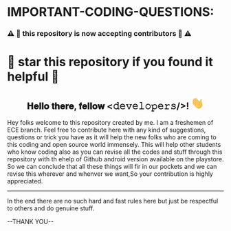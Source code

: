 # IMPORTANT-CODING-QUESTIONS:

  <h3>⚠️ 🚨 this repository is now accepting contributors 🚨 ⚠️</h3>
  <h1>🌟 star this repository if you found it helpful 🌟</h1>

<div align="center">
<h2> 𝐇𝐞𝐥𝐥𝐨 𝐭𝐡𝐞𝐫𝐞, 𝐟𝐞𝐥𝐥𝐨𝐰 <𝚍𝚎𝚟𝚎𝚕𝚘𝚙𝚎𝚛𝚜/>! <img src="https://github.com/ABSphreak/ABSphreak/blob/master/gifs/Hi.gif" width="30px"></h2>
</div>



Hey folks welcome to this repository created by me. I am a freshemen of ECE branch.
Feel free to contribute here with any kind of suggestions, questions or trick you have as it will help the new folks who are coming to this coding and open source world immensely.
This will help other students who know coding also as you can revise all the codes and stuff through this repository with th ehelp of Github android version available on the playstore.
So we can conclude that all these things will fir in our pockets and we can revise this wherever and whenver we want,So your contribution is highly appreciated.

<hr>

In the end there are no such hard and fast rules here but just be respectful to others and do genuine stuff.








--THANK YOU--
